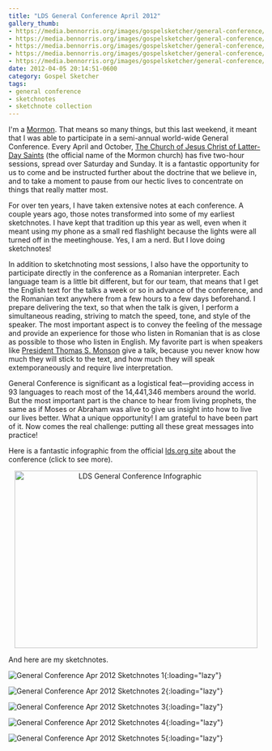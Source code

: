 ```yaml
---
title: "LDS General Conference April 2012"
gallery_thumb:
- https://media.bennorris.org/images/gospelsketcher/general-conference/apr-2012/apr-2012-01-sat-am.jpg
- https://media.bennorris.org/images/gospelsketcher/general-conference/apr-2012/apr-2012-02-sat-pm.jpg
- https://media.bennorris.org/images/gospelsketcher/general-conference/apr-2012/apr-2012-03-priesthood-02.jpg
- https://media.bennorris.org/images/gospelsketcher/general-conference/apr-2012/apr-2012-05-sun-pm.jpg
- https://media.bennorris.org/images/gospelsketcher/general-conference/apr-2012/apr-2012-04-sun-am-02.jpg
date: 2012-04-05 20:14:51-0600
category: Gospel Sketcher
tags:
- general conference
- sketchnotes
- sketchnote collection
---
```


I'm a <a href="http://mormon.org" target="_blank">Mormon</a>. That means so many things, but this last weekend, it meant that I was able to participate in a semi-annual world-wide General Conference. Every April and October, <a href="http://www.lds.org" target="_blank">The Church of Jesus Christ of Latter-Day Saints</a> (the official name of the Mormon church) has five two-hour sessions, spread over Saturday and Sunday. It is a fantastic opportunity for us to come and be instructed further about the doctrine that we believe in, and to take a moment to pause from our hectic lives to concentrate on things that really matter most.

For over ten years, I have taken extensive notes at each conference. A couple years ago, those notes transformed into some of my earliest sketchnotes. I have kept that tradition up this year as well, even when it meant using my phone as a small red flashlight because the lights were all turned off in the meetinghouse. Yes, I am a nerd. But I love doing sketchnotes!

In addition to sketchnoting most sessions, I also have the opportunity to participate directly in the conference as a Romanian interpreter. Each language team is a little bit different, but for our team, that means that I get the English text for the talks a week or so in advance of the conference, and the Romanian text anywhere from a few hours to a few days beforehand. I prepare delivering the text, so that when the talk is given, I perform a simultaneous reading, striving to match the speed, tone, and style of the speaker. The most important aspect is to convey the feeling of the message and provide an experience for those who listen in Romanian that is as close as possible to those who listen in English. My favorite part is when speakers like <a href="http://www.mormonnewsroom.org/leader-biographies/president-thomas-s-monson" target="_blank">President Thomas S. Monson</a> give a talk, because you never know how much they will stick to the text, and how much they will speak extemporaneously and require live interpretation.

General Conference is significant as a logistical feat—providing access in 93 languages to reach most of the 14,441,346 members around the world. But the most important part is the chance to hear from living prophets, the same as if Moses or Abraham was alive to give us insight into how to live our lives better. What a unique opportunity! I am grateful to have been part of it. Now comes the real challenge: putting all these great messages into practice!

Here is a fantastic infographic from the official <a href="http://www.lds.org/general-conference/about-general-conference?lang=eng" target="_blank">lds.org site</a> about the conference (click to see more).
<p style="text-align:center;"><a href="http://www.lds.org/bc/content/ldsorg/content/images/GCinfographicsa-1200px-wide.jpg?lang=eng" target="_blank"><img class="aligncenter" title="LDS General Conference Infographic" src="http://www.lds.org/bc/content/ldsorg/content/images/GC-infographics-crop.jpg" alt="LDS General Conference Infographic" width="480" height="350" /></a></p>
And here are my sketchnotes.

![General Conference Apr 2012 Sketchnotes 1](https://media.bennorris.org/images/gospelsketcher/general-conference/apr-2012/apr-2012-01-sat-am.jpg){:loading="lazy"}

![General Conference Apr 2012 Sketchnotes 2](https://media.bennorris.org/images/gospelsketcher/general-conference/apr-2012/apr-2012-02-sat-pm.jpg){:loading="lazy"}

![General Conference Apr 2012 Sketchnotes 3](https://media.bennorris.org/images/gospelsketcher/general-conference/apr-2012/apr-2012-03-priesthood-02.jpg){:loading="lazy"}

![General Conference Apr 2012 Sketchnotes 4](https://media.bennorris.org/images/gospelsketcher/general-conference/apr-2012/apr-2012-05-sun-pm.jpg){:loading="lazy"}

![General Conference Apr 2012 Sketchnotes 5](https://media.bennorris.org/images/gospelsketcher/general-conference/apr-2012/apr-2012-04-sun-am-02.jpg){:loading="lazy"}